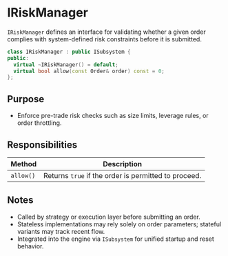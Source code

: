 # IRiskManager

`IRiskManager` defines an interface for validating whether a given order complies with system-defined risk constraints before it is submitted.

```cpp
class IRiskManager : public ISubsystem {
public:
  virtual ~IRiskManager() = default;
  virtual bool allow(const Order& order) const = 0;
};
```

## Purpose

* Enforce pre-trade risk checks such as size limits, leverage rules, or order throttling.

## Responsibilities

| Method    | Description                                          |
| --------- | ---------------------------------------------------- |
| `allow()` | Returns `true` if the order is permitted to proceed. |

## Notes

* Called by strategy or execution layer before submitting an order.
* Stateless implementations may rely solely on order parameters; stateful variants may track recent flow.
* Integrated into the engine via `ISubsystem` for unified startup and reset behavior.
